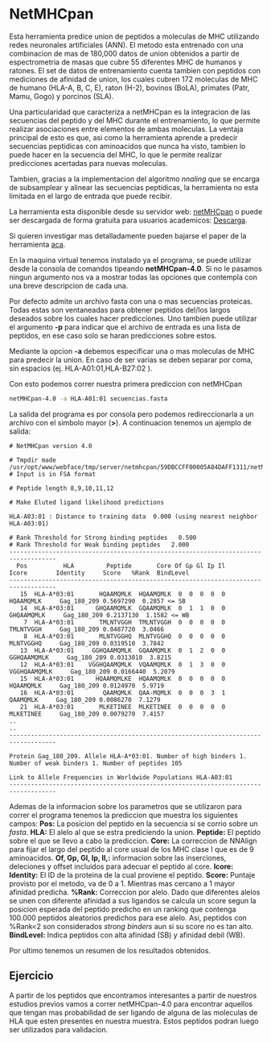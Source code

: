 # NetMHCpan 

Esta herramienta predice union de peptidos a moleculas de MHC utilizando redes neuronales artificiales (ANN). El metodo esta entrenado con una combinacion de mas de 180,000 datos de union obtenidos a partir de espectrometria de masas que cubre 55 diferentes MHC de humanos y ratones. El set de datos de entrenamiento cuenta tambien con peptidos con mediciones de afinidad de union, los cuales cubren 172 moleculas de MHC de humano (HLA-A, B, C, E), raton (H-2), bovinos (BoLA), primates (Patr, Mamu, Gogo) y porcinos (SLA).

Una particularidad que caracteriza a netMHCpan es la integracion de las secuencias del peptido y del MHC durante el entrenamiento, lo que permite realizar asociaciones entre elementos de ambas moleculas. La ventaja principal de esto es que, asi como la herramienta aprende a predecir secuencias peptidicas con aminoacidos que nunca ha visto, tambien lo puede hacer en la secuencia del MHC, lo que le permite realizar predicciones acertadas para nuevas moleculas.

Tambien, gracias a la implementacion del algoritmo *nnaling* que se encarga de subsamplear y alinear las secuencias peptidicas, la herramienta no esta limitada en el largo de entrada que puede recibir.

La herramienta esta disponible desde su servidor web: [netMHCpan](http://www.cbs.dtu.dk/services/NetMHCpan/) o puede ser descargada de forma gratuita para usuarios academicos: [Descarga](http://www.cbs.dtu.dk/cgi-bin/nph-sw_request?netMHCpan).

Si quieren investigar mas detalladamente pueden bajarse el paper de la herramienta [aca](www.cbs.dtu.dk/services/NetMHCpan/JI_netMHCpan-4.0.pdf).

En la maquina virtual tenemos instalado ya el programa, se puede utilizar desde la consola de comandos tipeando **netMHCpan-4.0**. Si no le pasamos ningun argumento nos va a mostrar todas las opciones que contempla con una breve descripcion de cada una.

Por defecto admite un archivo fasta con una o mas secuencias proteicas. Todas estas son ventaneadas para obtener peptidos del/los largos deseados sobre los cuales hacer predicciones. Uno tambien puede utilizar el argumento **-p** para indicar que el archivo de entrada es una lista de peptidos, en ese caso solo se haran predicciones sobre estos.

Mediante la opcion **-a** debemos especificar una o mas moleculas de MHC para predecir la union. En caso de ser varias se deben separar por coma, sin espacios (ej. HLA-A01:01,HLA-B27:02 ).

Con esto podemos correr nuestra primera prediccion con netMHCpan

```Bash
netMHCpan-4.0 -a HLA-A01:01 secuencias.fasta
```

La salida del programa es por consola pero podemos redireccionarla a un archivo con el simbolo mayor (**>**). A continuacion tenemos un ajemplo de salida:

```
# NetMHCpan version 4.0

# Tmpdir made /usr/opt/www/webface/tmp/server/netmhcpan/59DBCCFF00005A84DAFF1311/netMHCpanVszuD8
# Input is in FSA format

# Peptide length 8,9,10,11,12

# Make Eluted ligand likelihood predictions

HLA-A03:01 : Distance to training data  0.000 (using nearest neighbor HLA-A03:01)

# Rank Threshold for Strong binding peptides   0.500
# Rank Threshold for Weak binding peptides   2.000
-----------------------------------------------------------------------------------
  Pos          HLA         Peptide       Core Of Gp Gl Ip Il        Icore        Identity     Score   %Rank  BindLevel
-----------------------------------------------------------------------------------
   15  HLA-A*03:01       HQAAMQMLK  HQAAMQMLK  0  0  0  0  0    HQAAMQMLK     Gag_180_209 0.5697290  0.2857 <= SB
   14  HLA-A*03:01      GHQAAMQMLK  GQAAMQMLK  0  1  1  0  0   GHQAAMQMLK     Gag_180_209 0.2137130  1.1582 <= WB
    7  HLA-A*03:01       TMLNTVGGH  TMLNTVGGH  0  0  0  0  0    TMLNTVGGH     Gag_180_209 0.0487720  3.0466
    8  HLA-A*03:01       MLNTVGGHQ  MLNTVGGHQ  0  0  0  0  0    MLNTVGGHQ     Gag_180_209 0.0319510  3.7842
   13  HLA-A*03:01     GGHQAAMQMLK  GQAAMQMLK  0  1  2  0  0  GGHQAAMQMLK     Gag_180_209 0.0313010  3.8215
   12  HLA-A*03:01    VGGHQAAMQMLK  VQAAMQMLK  0  1  3  0  0 VGGHQAAMQMLK     Gag_180_209 0.0166440  5.2079
   15  HLA-A*03:01      HQAAMQMLKE  HQAAMQMLK  0  0  0  0  0    HQAAMQMLK     Gag_180_209 0.0124970  5.9719
   16  HLA-A*03:01        QAAMQMLK  QAA-MQMLK  0  0  0  3  1     QAAMQMLK     Gag_180_209 0.0086270  7.1279
   21  HLA-A*03:01       MLKETINEE  MLKETINEE  0  0  0  0  0    MLKETINEE     Gag_180_209 0.0079270  7.4157
..
..
-----------------------------------------------------------------------------------

Protein Gag_180_209. Allele HLA-A*03:01. Number of high binders 1. Number of weak binders 1. Number of peptides 105

Link to Allele Frequencies in Worldwide Populations HLA-A03:01
-----------------------------------------------------------------------------------
```

Ademas de la informacion sobre los parametros que se utilizaron para correr el programa tenemos la prediccion que muestra los siguientes campos:
**Pos:** La posicion del peptido en la secuencia si se corrio sobre un *fasta*.
**HLA:** El alelo al que se estra prediciendo la union.
**Peptide:** El peptido sobre el que se llevo a cabo la prediccion.
**Core:** La correccion de NNAlign para fijar el largo del peptido al core usual de los MHC clase I que es de 9 aminoacidos.
**Of, Gp, Gl, Ip, Il,:** informacion sobre las inserciones, deleciones y offset incluidos para adecuar el peptido al core.
**Icore:**
**Identity:** El ID de la proteina de la cual proviene el peptido.
**Score:** Puntaje provisto por el metodo, va de 0 a 1. Mientras mas cercano a 1 mayor afinidad predicha.
**%Rank:** Correccion por alelo. Dado que diferentes alelos se unen con diferente afinidad a sus ligandos se calcula un score segun la posicion esperada del peptido predicho en un ranking que contenga 100.000 peptidos aleatorios predichos para ese alelo. Asi, peptidos con %Rank<2 son considerados *strong binders* aun si su score no es tan alto.
**BindLevel:** Indica peptidos con alta afinidad (SB) y afinidad debil (WB). 

Por ultimo tenemos un resumen de los resultados obtenidos.

## Ejercicio

A partir de los peptidos que encontramos interesantes a partir de nuestros estudios previos vamos a correr netMHCpan-4.0 para encontrar aquellos que tengan mas probabilidad de ser ligando de alguna de las moleculas de HLA que esten presentes en nuestra muestra.
Estos peptidos podran luego ser utilizados para validacion.


